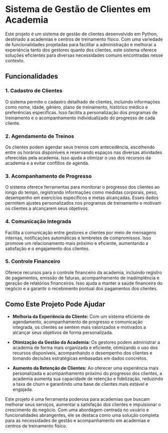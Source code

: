 # Sistema de Gestão de Clientes em Academia

Este projeto é um sistema de gestão de clientes desenvolvido em Python, destinado a academias e centros de treinamento físico. Com uma variedade de funcionalidades projetadas para facilitar a administração e melhorar a experiência tanto dos gestores quanto dos clientes, este sistema oferece soluções eficientes para diversas necessidades comuns encontradas nesse contexto.

## Funcionalidades

### 1. Cadastro de Clientes
O sistema permite o cadastro detalhado de clientes, incluindo informações como nome, idade, gênero, plano de treinamento, histórico médico e preferências específicas. Isso facilita a personalização dos programas de treinamento e o acompanhamento individualizado do progresso de cada cliente.

### 2. Agendamento de Treinos
Os clientes podem agendar seus treinos com antecedência, escolhendo entre os horários disponíveis e reservando espaços nas diversas atividades oferecidas pela academia. Isso ajuda a otimizar o uso dos recursos da academia e a evitar conflitos de agenda.

### 3. Acompanhamento de Progresso
O sistema oferece ferramentas para monitorar o progresso dos clientes ao longo do tempo, registrando informações como medidas corporais, peso, desempenho em exercícios específicos e metas alcançadas. Esses dados permitem ajustes personalizados nos programas de treinamento e motivam os clientes a alcançarem seus objetivos.

### 4. Comunicação Integrada
Facilita a comunicação entre gestores e clientes por meio de mensagens internas, notificações automáticas e lembretes de compromissos. Isso promove um relacionamento mais próximo e eficiente, aumentando a satisfação e o engajamento dos clientes.

### 5. Controle Financeiro
Oferece recursos para o controle financeiro da academia, incluindo registro de pagamentos, emissão de faturas, acompanhamento de inadimplência e geração de relatórios financeiros. Isso ajuda a manter a saúde financeira do negócio e a garantir o recebimento pontual dos pagamentos dos clientes.

## Como Este Projeto Pode Ajudar

- **Melhoria da Experiência do Cliente:** Com um sistema eficiente de agendamento, acompanhamento de progresso e comunicação integrada, os clientes se sentem mais valorizados e motivados a alcançar seus objetivos de forma personalizada.

- **Otimização da Gestão da Academia:** Os gestores podem administrar a academia de forma mais organizada e eficiente, otimizando o uso dos recursos disponíveis, acompanhando o desempenho dos clientes e tomando decisões estratégicas embasadas em dados concretos.

- **Aumento da Retenção de Clientes:** Ao oferecer uma experiência mais personalizada e acompanhamento próximo do progresso dos clientes, a academia aumenta sua capacidade de retenção e fidelização, reduzindo a taxa de churn e garantindo uma base de clientes mais estável e engajada.

Este projeto é uma ferramenta poderosa para academias que buscam melhorar seus serviços, aumentar a satisfação dos clientes e impulsionar o crescimento do negócio. Com uma abordagem centrada no usuário e funcionalidades abrangentes, ele se destaca como uma solução completa para as necessidades de gestão e acompanhamento em academias e centros de treinamento físico.
